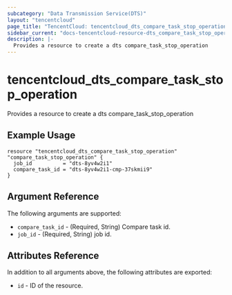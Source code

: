 ```yaml
---
subcategory: "Data Transmission Service(DTS)"
layout: "tencentcloud"
page_title: "TencentCloud: tencentcloud_dts_compare_task_stop_operation"
sidebar_current: "docs-tencentcloud-resource-dts_compare_task_stop_operation"
description: |-
  Provides a resource to create a dts compare_task_stop_operation
---
```


# tencentcloud_dts_compare_task_stop_operation

Provides a resource to create a dts compare_task_stop_operation

## Example Usage

```hcl
resource "tencentcloud_dts_compare_task_stop_operation" "compare_task_stop_operation" {
  job_id          = "dts-8yv4w2i1"
  compare_task_id = "dts-8yv4w2i1-cmp-37skmii9"
}
```

## Argument Reference

The following arguments are supported:

* `compare_task_id` - (Required, String) Compare task id.
* `job_id` - (Required, String) job id.

## Attributes Reference

In addition to all arguments above, the following attributes are exported:

* `id` - ID of the resource.



